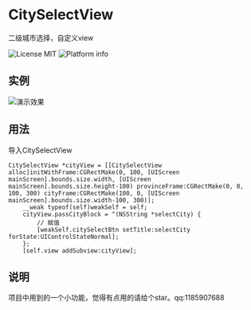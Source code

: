 # CitySelectView
二级城市选择，自定义view

![License MIT](https://go-shields.herokuapp.com/license-MIT-blue.png)
![Platform info](http://img.shields.io/cocoapods/p/YTKKeyValueStore.svg?style=flat)
## 实例

![演示效果](http://7xt7mf.com1.z0.glb.clouddn.com/%E5%9F%8E%E5%B8%82%E9%80%89%E6%8B%A9.gif?imageMogr2/auto-orient/strip%7CimageView2/4/w/400)

## 用法

导入CitySelectView

```
CitySelectView *cityView = [[CitySelectView alloc]initWithFrame:CGRectMake(0, 100, [UIScreen mainScreen].bounds.size.width, [UIScreen mainScreen].bounds.size.height-100) provinceFrame:CGRectMake(0, 0, 100, 300) cityFrame:CGRectMake(100, 0, [UIScreen mainScreen].bounds.size.width-100, 300)];
    __weak typeof(self)weakSelf = self;
    cityView.passCityBlock = ^(NSString *selectCity) {
        // 赋值
        [weakSelf.citySelectBtn setTitle:selectCity forState:UIControlStateNormal];
    };
    [self.view addSubview:cityView];
```
## 说明
项目中用到的一个小功能，觉得有点用的请给个star。qq:1185907688

